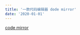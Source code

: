 ```yaml
---
title: '一款代码编辑器 dode mirror'
date: '2020-01-01'
---
```


[code mirror](https://codemirror.net/5/index.html)
